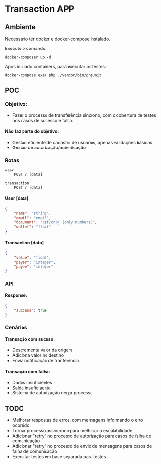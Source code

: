 # Transaction APP

## Ambiente

Necessário ter docker e docker-compose instalado.

Execute o comando:

```shell
docker-composer up -d
```

Após iniciado containers, para executar os testes:

````shell
docker-compose exec php ./vendor/bin/phpunit
````

## POC

### Objetivo:
   * Fazer o processo de transferência sincrono, com o cobertura de testes nos casos de sucesso e falha.

#### Não faz parte do objetivo:
   * Gestão eficiente de cadastro de usuários, apenas validações básicas.
   * Gestão de autorização/autenticação


### Rotas

```text
user
	POST / [data]

transaction
	POST / [data]
```

#### User [data]
```json
{
    "name": "string",
    "email": "email",
    "document": "cpf/cnpj (only numbers)",
    "wallet": "float"
}
```

#### Transaction [data]
```json
{
    "value": "float",
    "payer": "integer",
    "payee": "integer"
}
```

### API

#### Response:
```json
{
    "success": true
}
```

### Cenários

#### Transação com suceso:
* Descrementa valor da origem
* Adiciona valor no destino
* Envia notificação de tranferência

#### Transação com falha:
* Dados insuficientes
* Saldo insuficiaente
* Sistema de autorização negar processo


## TODO

* Melhorar respostas de erros, com mensagens informando o erro ocorrido.
* Tornar processo assincrono para melhorar a escalabilidade.
* Adicionar "retry" no processo de autorização para casos de falha de comunicação
* Adicionar "retry" no processo de envio de mensagens para casos de falha de comunicação
* Executar testes em base separada para testes
